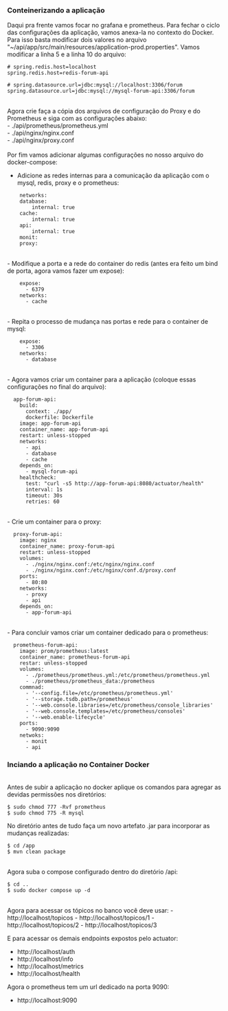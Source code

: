 
### Conteinerizando a aplicação

Daqui pra frente vamos focar no grafana e prometheus. Para fechar o ciclo das configurações da aplicação, vamos anexa-la no contexto do Docker.
Para isso basta modificar dois valores no arquivo "~/api/app/src/main/resources/application-prod.properties". Vamos modificar a linha 5 e a linha 10 do arquivo:

```
# spring.redis.host=localhost
spring.redis.host=redis-forum-api

# spring.datasource.url=jdbc:mysql://localhost:3306/forum
spring.datasource.url=jdbc:mysql://mysql-forum-api:3306/forum

```
</br>
Agora crie faça a cópia dos arquivos de configuração do Proxy e do Prometheus e siga com as configurações abaixo:</br>
- ./api/prometheus/prometheus.yml</br>
- ./api/nginx/nginx.conf</br>
- ./api/nginx/proxy.conf</br>

</br>
Por fim vamos adicionar algumas configurações no nosso arquivo do docker-compose:

- Adicione as redes internas para a comunicação da aplicação com o mysql, redis, proxy e o prometheus:
```
	networks:
	database:
		internal: true
	cache:
		internal: true
	api:
		internal: true
	monit:
	proxy:
```
</br>
- Modifique a porta e a rede do container do redis (antes era feito um bind de porta, agora vamos fazer um expose):

```
    expose:
      - 6379
    networks:
      - cache
```
</br>
- Repita o processo de mudança nas portas e rede para o container de mysql:

```
    expose:
      - 3306
    networks:
      - database
```
</br>
- Agora vamos criar um container para a aplicação (coloque essas configurações no final do arquivo):

```
  app-forum-api:
    build:
      context: ./app/
      dockerfile: Dockerfile
    image: app-forum-api
    container_name: app-forum-api
    restart: unless-stopped
    networks:
      - api
      - database
      - cache
    depends_on:
      - mysql-forum-api
    healthcheck:
      test: "curl -s5 http://app-forum-api:8080/actuator/health"
      interval: 1s
      timeout: 30s
      retries: 60
```
</br>
- Crie um container para o proxy:

```
  proxy-forum-api:
  	image: nginx
    container_name: proxy-forum-api
    restart: unless-stopped
    volumes:
      - ./nginx/nginx.conf:/etc/nginx/nginx.conf
      - ./nginx/nginx.conf:/etc/nginx/conf.d/proxy.conf
    ports:
      - 80:80
    networks:
      - proxy
      - api
    depends_on:
      - app-forum-api
```
</br>
- Para concluir vamos criar um container dedicado para o prometheus:

```
  prometheus-forum-api:
    image: prom/prometheus:latest
    container_name: prometheus-forum-api
    restar: unless-stopped
    volumes:
      - ./prometheus/prometheus.yml:/etc/prometheus/prometheus.yml
      - ./prometheus/prometheus_data:/prometheus
    commnad:
      - '--config.file=/etc/prometheus/prometheus.yml'
      - '--storage.tsdb.path=/prometheus'
      - '--web.console.libraries=/etc/prometheus/console_libraries'
      - '--web.console.templates=/etc/prometheus/consoles'
      - '--web.enable-lifecycle'
    ports:
      - 9090:9090
    netwoks:
      - monit
      - api
```

### Inciando a aplicação no Container Docker
</br>
Antes de subir a aplicação no docker aplique os comandos para agregar as devidas permissões nos diretórios:

```
$ sudo chmod 777 -Rvf prometheus
$ sudo chmod 775 -R mysql
```

No diretório antes de tudo faça um novo artefato .jar para incorporar as mudanças realizadas:

```
$ cd /app
$ mvn clean package
```
</br>
Agora suba o compose configurado dentro do diretório /api:

```
$ cd ..
$ sudo docker compose up -d
```
</br>
Agora para acessar os tópicos no banco você deve usar:
- http://localhost/topicos
- http://localhost/topicos/1
- http://localhost/topicos/2
- http://localhost/topicos/3

E para acessar os demais endpoints expostos pelo actuator:
- http://localhost/auth
- http://localhost/info
- http://localhost/metrics
- http://localhost/health

Agora o prometheus tem um url dedicado na porta 9090:
- http://localhost:9090
